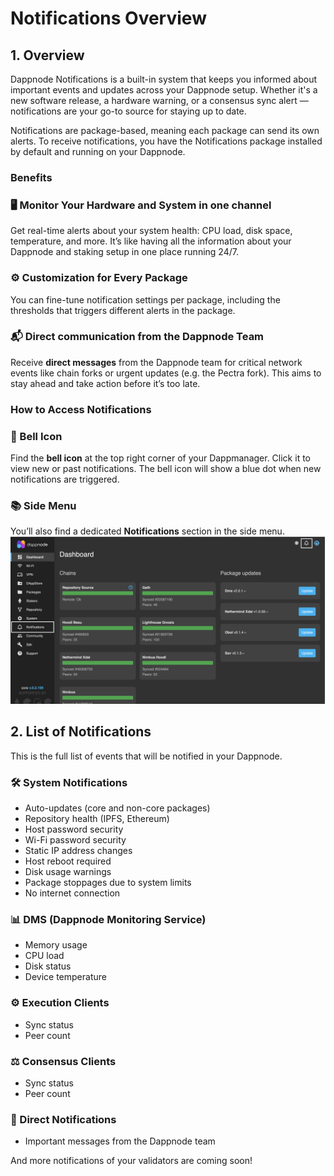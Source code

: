 # Notifications Overview

## 1. Overview

Dappnode Notifications is a built-in system that keeps you informed about important events and updates across your Dappnode setup. Whether it's a new software release, a hardware warning, or a consensus sync alert — notifications are your go-to source for staying up to date.

Notifications are package-based, meaning each package can send its own alerts. To receive notifications, you have the Notifications package installed by default and running on your Dappnode.

### Benefits

### 🖥️ Monitor Your Hardware and System in one channel

Get real-time alerts about your system health: CPU load, disk space, temperature, and more. 
It’s like having all the information about your Dappnode and staking setup in one place running 24/7.

### ⚙️ Customization for Every Package

You can fine-tune notification settings per package, including the thresholds that triggers different alerts in the package.  

### 📬 Direct communication from the Dappnode Team

Receive **direct messages** from the Dappnode team for critical network events like chain forks or urgent updates (e.g. the Pectra fork). This aims to stay ahead and take action before it’s too late.

### How to Access Notifications

### 🔔 Bell Icon

Find the **bell icon** at the top right corner of your Dappmanager. Click it to view new or past notifications. The bell icon will show a blue dot when new notifications are triggered.

### 📚 Side Menu

You’ll also find a dedicated **Notifications** section in the side menu.
![Notifications-access](/img/notifications_access.png)


## 2. List of Notifications

This is the full list of events that will be notified in your Dappnode. 

### 🛠️ System Notifications

- Auto-updates (core and non-core packages)
- Repository health (IPFS, Ethereum)
- Host password security
- Wi-Fi password security
- Static IP address changes
- Host reboot required
- Disk usage warnings
- Package stoppages due to system limits
- No internet connection

### 📊 DMS (Dappnode Monitoring Service)

- Memory usage
- CPU load
- Disk status
- Device temperature

### ⚙️ Execution Clients

- Sync status
- Peer count

### ⚖️ Consensus Clients

- Sync status
- Peer count

### 📡 Direct Notifications

- Important messages from the Dappnode team

And more notifications of your validators are coming soon!
